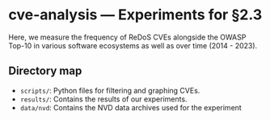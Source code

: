 # cve-analysis — Experiments for §2.3

Here, we measure the frequency of ReDoS CVEs alongside the OWASP Top-10 in various software ecosystems as well as over time (2014 - 2023).

## Directory map

- `scripts/`: Python files for filtering and graphing CVEs.
- `results/`: Contains the results of our experiments.
- `data/nvd`: Contains the NVD data archives used for the experiment

